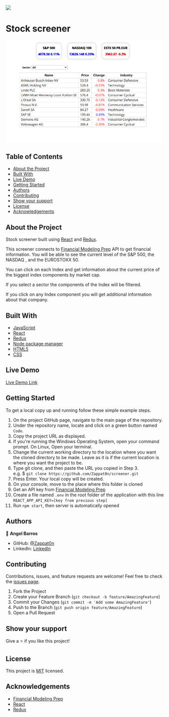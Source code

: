![](https://img.shields.io/badge/Microverse-blueviolet)

# Stock screener

![Top Page Screenshot](./src/assets/screenshot.png)

## Table of Contents

- [About the Project](#about-the-project)
- [Built With](#built-with)
- [Live Demo](#live-demo)
- [Getting Started](#getting-started)
- [Authors](#authors)
- [Contributing](#contributing)
- [Show your support](#show-your-support)
- [License](#license)
- [Acknowledgements](#acknowledgements)

## About the Project

Stock screener built using [React](https://reactjs.org/) and [Redux](https://redux.js.org/).

This screener connects to [Financial Modeling Prep](https://financialmodelingprep.com/) API to get financial information.
You will be able to see the current level of the S&P 500, the NASDAQ , and the EUROSTOXX 50.

You can click on each Index and get information about the current price of the biggest index components by market cap.

If you select a sector the components of the Index will be filtered.

If you click on any Index component you will get additional information about that company.

## Built With

- [JavaScript](https://en.wikipedia.org/wiki/JavaScript)
- [React](https://reactjs.org/)
- [Redux](https://redux.js.org/)
- [Node package manager](https://www.npmjs.com/)
- [HTML5](https://en.wikipedia.org/wiki/HTML5)
- [CSS](https://www.w3schools.com/Css/)

## Live Demo

[Live Demo Link](https://zappat0n.github.io/screener/)

## Getting Started

To get a local copy up and running follow these simple example steps.

1. On the project GitHub page, navigate to the main page of the repository.
2. Under the repository name, locate and click on a green button named `Code`.
3. Copy the project URL as displayed.
4. If you're running the Windows Operating System, open your command prompt. On Linux, Open your terminal.
5. Change the current working directory to the location where you want the cloned directory to be made. Leave as it is if the current location is where you want the project to be.
6. Type git clone, and then paste the URL you copied in Step 3. <br>
   e.g. $ `git clone https://github.com/Zappat0n/screener.git`
7. Press Enter. Your local copy will be created.
8. On your console, move to the place where this folder is cloned
9. Get an API key from [Financial Modeling Prep](https://financialmodelingprep.com/developer)
10. Create a file named `.env` in the root folder of the application with this line `REACT_APP_API_KEY=[key from previous step]`
11. Run `npm start`, then server is automatically opened

## Authors

👤 **Angel Barros**

- GitHub: [@Zappat0n](https://github.com/Zappat0n)
- LinkedIn: [LinkedIn](https://www.linkedin.com/in/angel-barros/)

## Contributing

Contributions, issues, and feature requests are welcome!
Feel free to check the [issues page](../../issues).

1. Fork the Project
2. Create your Feature Branch (`git checkout -b feature/AmazingFeature`)
3. Commit your Changes (`git commit -m 'Add some AmazingFeature'`)
4. Push to the Branch (`git push origin feature/AmazingFeature`)
5. Open a Pull Request

## Show your support

Give a ⭐️ if you like this project!

## License

This project is [MIT](./LICENSE) licensed.

## Acknowledgements

- [Financial Modeling Prep](https://financialmodelingprep.com/developer)
- [React](https://reactjs.org/)
- [Redux](https://redux.js.org/)
